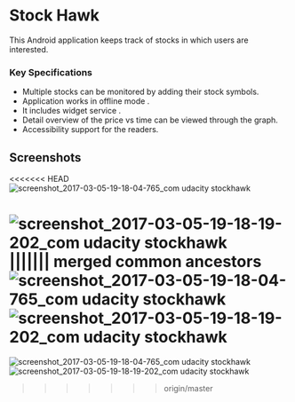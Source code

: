 
# Stock Hawk
This Android application keeps track of stocks in which users are interested.

### Key Specifications
- Multiple stocks can be monitored by adding their stock symbols.
- Application works in offline mode .
- It includes widget service .
- Detail overview of the price vs time can be viewed through the graph.
- Accessibility support for the readers.

## Screenshots

<<<<<<< HEAD
![screenshot_2017-03-05-19-18-04-765_com udacity stockhawk](https://cloud.githubusercontent.com/assets/12882834/23808345/8d931d02-05ef-11e7-9c32-991dda10b229.png)

![screenshot_2017-03-05-19-18-19-202_com udacity stockhawk](https://cloud.githubusercontent.com/assets/12882834/23808346/8d9518a0-05ef-11e7-9086-5286b9f16872.png)
||||||| merged common ancestors
![screenshot_2017-03-05-19-18-04-765_com udacity stockhawk](https://cloud.githubusercontent.com/assets/12882834/23806887/7234a374-05e9-11e7-9de3-dec9a18eb692.png)
![screenshot_2017-03-05-19-18-19-202_com udacity stockhawk](https://cloud.githubusercontent.com/assets/12882834/23806888/723a3afa-05e9-11e7-96dd-ee2a3e091ade.png)
=======
![screenshot_2017-03-05-19-18-04-765_com udacity stockhawk](https://cloud.githubusercontent.com/assets/12882834/23806887/7234a374-05e9-11e7-9de3-dec9a18eb692.png=250*250)
![screenshot_2017-03-05-19-18-19-202_com udacity stockhawk](https://cloud.githubusercontent.com/assets/12882834/23806888/723a3afa-05e9-11e7-96dd-ee2a3e091ade.png=250*250)
>>>>>>> origin/master

